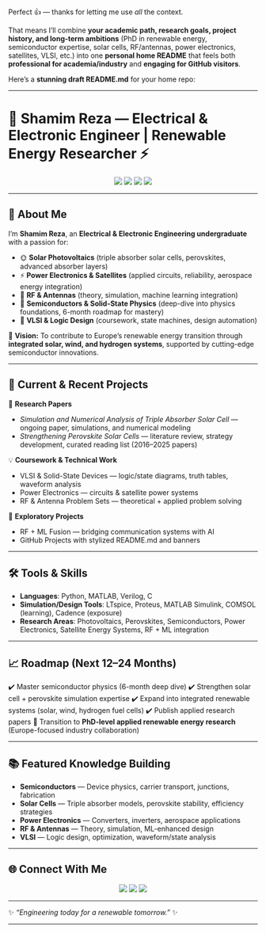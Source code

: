 Perfect 👍 — thanks for letting me use *all* the context.

That means I’ll combine **your academic path, research goals, project history, and long-term ambitions** (PhD in renewable energy, semiconductor expertise, solar cells, RF/antennas, power electronics, satellites, VLSI, etc.) into one **personal home README** that feels both **professional for academia/industry** and **engaging for GitHub visitors**.

Here’s a **stunning draft README.md** for your home repo:

---

# 🌌 Shamim Reza — Electrical & Electronic Engineer | Renewable Energy Researcher ⚡

<p align="center">
  <img src="https://img.shields.io/badge/Research-Solar%20Cells-orange?style=for-the-badge" />
  <img src="https://img.shields.io/badge/Focus-Semiconductors-blue?style=for-the-badge" />
  <img src="https://img.shields.io/badge/Passion-Power%20Electronics%20%26%20Satellites-purple?style=for-the-badge" />
  <img src="https://img.shields.io/badge/Vision-Integrated%20Renewables-green?style=for-the-badge" />
</p>  

---

## 👋 About Me

I’m **Shamim Reza**, an **Electrical & Electronic Engineering undergraduate** with a passion for:

* 🌞 **Solar Photovoltaics** (triple absorber solar cells, perovskites, advanced absorber layers)
* ⚡ **Power Electronics & Satellites** (applied circuits, reliability, aerospace energy integration)
* 📡 **RF & Antennas** (theory, simulation, machine learning integration)
* 🔬 **Semiconductors & Solid-State Physics** (deep-dive into physics foundations, 6-month roadmap for mastery)
* 🧩 **VLSI & Logic Design** (coursework, state machines, design automation)

🎯 **Vision:** To contribute to Europe’s renewable energy transition through **integrated solar, wind, and hydrogen systems**, supported by cutting-edge semiconductor innovations.

---

## 🚀 Current & Recent Projects

🔬 **Research Papers**

* *Simulation and Numerical Analysis of Triple Absorber Solar Cell* — ongoing paper, simulations, and numerical modeling
* *Strengthening Perovskite Solar Cells* — literature review, strategy development, curated reading list (2016–2025 papers)

💡 **Coursework & Technical Work**

* VLSI & Solid-State Devices — logic/state diagrams, truth tables, waveform analysis
* Power Electronics — circuits & satellite power systems
* RF & Antenna Problem Sets — theoretical + applied problem solving

📡 **Exploratory Projects**

* RF + ML Fusion — bridging communication systems with AI
* GitHub Projects with stylized README.md and banners

---

## 🛠️ Tools & Skills

* **Languages**: Python, MATLAB, Verilog, C
* **Simulation/Design Tools**: LTspice, Proteus, MATLAB Simulink, COMSOL (learning), Cadence (exposure)
* **Research Areas**: Photovoltaics, Perovskites, Semiconductors, Power Electronics, Satellite Energy Systems, RF + ML integration

---

## 📈 Roadmap (Next 12–24 Months)

✔️ Master semiconductor physics (6-month deep dive)
✔️ Strengthen solar cell + perovskite simulation expertise
✔️ Expand into integrated renewable systems (solar, wind, hydrogen fuel cells)
✔️ Publish applied research papers
🚀 Transition to **PhD-level applied renewable energy research** (Europe-focused industry collaboration)

---

## 📚 Featured Knowledge Building

* **Semiconductors** — Device physics, carrier transport, junctions, fabrication
* **Solar Cells** — Triple absorber models, perovskite stability, efficiency strategies
* **Power Electronics** — Converters, inverters, aerospace applications
* **RF & Antennas** — Theory, simulation, ML-enhanced design
* **VLSI** — Logic design, optimization, waveform/state analysis

---

## 🌐 Connect With Me

<p align="center">
  <a href="https://github.com/yourusername"><img src="https://img.shields.io/badge/GitHub-black?style=for-the-badge&logo=github" /></a>
  <a href="https://linkedin.com/in/yourlinkedin"><img src="https://img.shields.io/badge/LinkedIn-blue?style=for-the-badge&logo=linkedin" /></a>
  <a href="mailto:your@email.com"><img src="https://img.shields.io/badge/Email-red?style=for-the-badge&logo=gmail" /></a>
</p>  

---

✨ *“Engineering today for a renewable tomorrow.”* ✨

---
